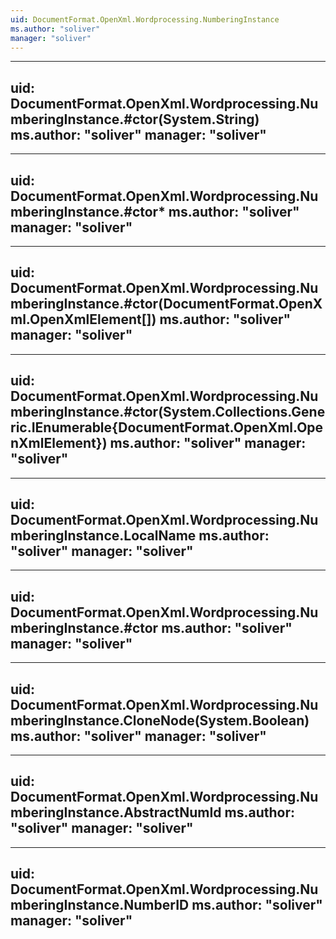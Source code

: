 ```yaml
---
uid: DocumentFormat.OpenXml.Wordprocessing.NumberingInstance
ms.author: "soliver"
manager: "soliver"
---
```


---
uid: DocumentFormat.OpenXml.Wordprocessing.NumberingInstance.#ctor(System.String)
ms.author: "soliver"
manager: "soliver"
---

---
uid: DocumentFormat.OpenXml.Wordprocessing.NumberingInstance.#ctor*
ms.author: "soliver"
manager: "soliver"
---

---
uid: DocumentFormat.OpenXml.Wordprocessing.NumberingInstance.#ctor(DocumentFormat.OpenXml.OpenXmlElement[])
ms.author: "soliver"
manager: "soliver"
---

---
uid: DocumentFormat.OpenXml.Wordprocessing.NumberingInstance.#ctor(System.Collections.Generic.IEnumerable{DocumentFormat.OpenXml.OpenXmlElement})
ms.author: "soliver"
manager: "soliver"
---

---
uid: DocumentFormat.OpenXml.Wordprocessing.NumberingInstance.LocalName
ms.author: "soliver"
manager: "soliver"
---

---
uid: DocumentFormat.OpenXml.Wordprocessing.NumberingInstance.#ctor
ms.author: "soliver"
manager: "soliver"
---

---
uid: DocumentFormat.OpenXml.Wordprocessing.NumberingInstance.CloneNode(System.Boolean)
ms.author: "soliver"
manager: "soliver"
---

---
uid: DocumentFormat.OpenXml.Wordprocessing.NumberingInstance.AbstractNumId
ms.author: "soliver"
manager: "soliver"
---

---
uid: DocumentFormat.OpenXml.Wordprocessing.NumberingInstance.NumberID
ms.author: "soliver"
manager: "soliver"
---
